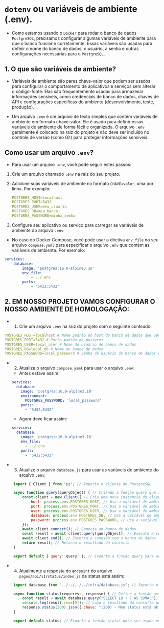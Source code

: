 # `dotenv` ou variáveis de ambiente (.env).

- Como estamos usando o `Docker` para rodar o banco de dados `PostgreSQL`, precisamos configurar algumas variáveis de ambiente para que o banco funcione corretamente. Essas variáveis são usadas para definir o nome do banco de dados, o usuário, a senha e outras configurações necessárias para o `PostgreSQL`.

## 1. O que são variáveis de ambiente?

- Variáveis de ambiente são pares chave-valor que podem ser usados para configurar o comportamento de aplicativos e serviços sem alterar o código-fonte. Elas são frequentemente usadas para armazenar informações sensíveis, como credenciais de banco de dados, chaves de API e configurações específicas do ambiente (desenvolvimento, teste, produção).

- Um arquivo `.env` é um arquivo de texto simples que contém variáveis de ambiente em formato chave-valor. Ele é usado para definir essas variáveis de ambiente de forma fácil e organizada. O arquivo `.env` geralmente é colocado na raiz do projeto e não deve ser incluído no controle de versão (como Git) para proteger informações sensíveis.

## Como usar um arquivo `.env`?

- Para usar um arquivo `.env`, você pode seguir estes passos:

1. Crie um arquivo chamado `.env` na raiz do seu projeto.

2. Adicione suas variáveis de ambiente no formato `CHAVE=valor`, uma por linha. Por exemplo:

   ```yaml 
   POSTGRES_HOST=localhost
   POSTGRES_PORT=5432
   POSTGRES_USER=meu_usuario
   POSTGRES_DB=meu_banco
   POSTGRES_PASSWORD=minha_senha
   ```
3. Configure seu aplicativo ou serviço para carregar as variáveis de ambiente do arquivo `.env`.

- No caso do Docker Compose, você pode usar a diretiva `env_file` no seu arquivo `compose.yaml` para especificar o arquivo `.env` que contém as variáveis de ambiente. Por exemplo:

```yaml
services:
    database:
        image: 'postgres:16.0-alpine3.18'
        env_file:
            - ../.env
        ports:
            - "5432:5432"
```

## 2. EM NOSSO PROJETO VAMOS CONFIGURAR O NOSSO AMBIENTE DE HOMOLOGAÇÃO:

- 1. Crie um arquivo `.env` na raiz do projeto com o seguinte conteúdo:

```yaml
POSTGRES_HOST=localhost # Nome padrão do host do banco de dados que vem do postgres
POSTGRES_PORT=5432 # Porta padrão do postgres
POSTGRES_USER=local_user # Nome do usuário do banco de dados
POSTGRES_DB=local_db # Nome do banco de dados
POSTGRES_PASSWORD=local_password # Senha do usuário do banco de dados que definimos para o serviço de homologação
```

- 2. Atualize o arquivo `compose.yaml` para usar o arquivo `.env`:

    - Antes estava assim:
    
    ```yaml
    services:
      database:
        image: 'postgres:16.0-alpine3.18'
        environment:
          POSTGRES_PASSWORD: 'local_password'
        ports:
          - "5432:5432"
    ```
    - Agora deve ficar assim:
    
    ```yaml
    services:
      database:
        image: 'postgres:16.0-alpine3.18'
        env_file:
          - ../.env
        ports:
          - "5432:5432"
    ```
- 3. Atualize o arquivo `database.js` para usar as variáveis de ambiente do arquivo `.env`:

```javascript
    import { Client } from "pg"; // Importa o cliente do PostgreSQL

    async function query(queryObject) { // Criando a função query que recebe um objeto de consulta
        const client = new Client({ // Cria uma nova instância do cliente do PostgreSQL
            host: process.env.POSTGRES_HOST, // Usa a variável de ambiente para o host
            port: process.env.POSTGRES_PORT, // Usa a variável de ambiente para a porta
            user: process.env.POSTGRES_USER, // Usa a variável de ambiente para o usuário
            database: process.env.POSTGRES_DB, // Usa a variável de ambiente para o banco de dados
            password: process.env.POSTGRES_PASSWORD, // Usa a variável de ambiente para a senha
        });
        await client.connect(); // Conecta ao banco de dados
        const result = await client.query(queryObject); // Executa a consulta passada como argumento
        await client.end(); // Encerra a conexão com o banco de dados
        return result; // Retorna o resultado da consulta
    }

    export default { query: query, }; // Exporta a função query para ser usada em outros arquivos
```
- 4. Atualmente a resposta do `endpoint` do arquivo `pages/api/v1/status/index.js` de status está assim:

```javascript
    import database from "../../../../infra/database.js"; // Importa o módulo de banco de dados de forma relativa

    async function status(requerest, response) { // Define a função assíncrona status que recebe os objetos request e response
        const result = await database.query("SELECT 10 + 7 AS SOMA;"); // Executa uma consulta SQL simples para testar a conexão com o banco de dados
        console.log(result.rows[0]); // Loga o resultado da consulta no console
        response.status(200).json({ chave: "(200) - Meu status está ok!" }); // Envia uma resposta JSON com status 200
    }

    export default status; // Exporta a função status para ser usada em outros arquivos
``` 
